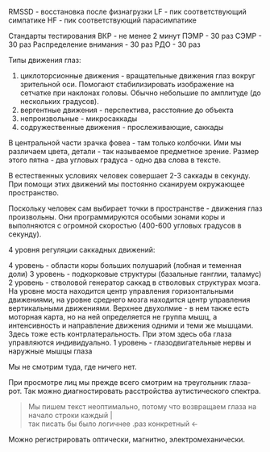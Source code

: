 RMSSD - восстановка после физнагрузки
LF - пик соответствующий симпатике
HF - пик соответствующий парасимпатике

Стандарты тестирования
ВКР - не менее 2 минут
ПЭМР - 30 раз
СЭМР - 30 раз
Распределение внимания - 30 раз
РДО - 30 раз

Типы движения глаз:
1) циклоторсионные движения - вращательные движения глаз вокруг зрительной оси. Помогают стабилизировать изображение на сетчатке при наклонах головы. Обычно небольшие по амплитуде (до нескольких градусов).
2) вергентные движения - перспектива, расстояние до объекта
3) непроизвольные - микросаккады
4) содружественные движения - прослеживающие, саккады

В центральной части зрачка фовеа - там только колбочки. Ими мы различаем цвета, детали - так называемое предметное зрение. Размер этого пятна - два угловых градуса - одно два слова в тексте.

В естественных условиях человек совершает 2-3 саккады в секунду. При помощи этих движений мы постоянно сканируем окружающее пространство.

Поскольку человек сам выбирает точки в пространстве - движения глаз произвольны. Они программируются особыми зонами коры и выполняются с огромной скоростью (400-600 угловых градусов в секунду).

4 уровня регуляции саккадных движений:

4 уровень - области коры больших полушарий (лобная и теменная доли)
3 уровень - подкорковые структуры (базальные ганглии, таламус)
2 уровень - стволовой генератор саккад в стволовых структурах мозга. На уровне моста находится центр управления горизонтальными движениями, на уровне среднего мозга находится центр управления вертикальными движениями. Верхнее двухолмие - в нем также есть моторная карта, но на ней определяется не группа мышц, а интенсивность и направление движения одними и теми же мышцами. Здесь тоже есть контрлатеральность. При этом здесь оба глаза управляются индивидуально.
1 уровень - глазодвигательные нервы и наружные мышцы глаза

Мы не смотрим туда, где ничего нет.

При просмотре лиц мы прежде всего смотрим на треугольник глаза-рот. Так можно диагностировать расстройства аутистического спектра.

> Мы пишем текст неоптимально, потому что возвращаем глаза на начало строки каждый     |  
>                                      так писать бы было логичнее .раз конкретный    <-

Можно регистрировать оптически, магнитно, электромеханически.

